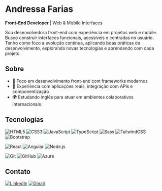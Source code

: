 #  Andressa Farias

**Front-End Developer** | Web & Mobile Interfaces

Sou desenvolvedora front-end com experiência em projetos web e mobile. Busco construir interfaces funcionais, acessíveis e centradas no usuário. Tenho como foco a evolução contínua, aplicando boas práticas de desenvolvimento, explorando novas tecnologias e aprendendo com cada projeto.



##  Sobre

- 🎯 Foco em desenvolvimento front-end com frameworks modernos
- 🧩 Experiência com aplicações reais, integração com APIs e componentização
- 🌍 Estudando inglês para atuar em ambientes colaborativos internacionais



##  Tecnologias



![HTML5](https://img.shields.io/badge/HTML5-E34F26?style=flat&logo=html5&logoColor=white)
![CSS3](https://img.shields.io/badge/CSS3-1572B6?style=flat&logo=css3&logoColor=white)
![JavaScript](https://img.shields.io/badge/JavaScript-F7DF1E?style=flat&logo=javascript&logoColor=black)
![TypeScript](https://img.shields.io/badge/TypeScript-3178C6?style=flat&logo=typescript&logoColor=white)
![Sass](https://img.shields.io/badge/Sass-CC6699?style=flat&logo=sass&logoColor=white)
![TailwindCSS](https://img.shields.io/badge/Tailwind-38B2AC?style=flat&logo=tailwind-css&logoColor=white)
![Bootstrap](https://img.shields.io/badge/Bootstrap-7952B3?style=flat&logo=bootstrap&logoColor=white)

 
![React](https://img.shields.io/badge/React-61DAFB?style=flat&logo=react&logoColor=black)
![Angular](https://img.shields.io/badge/Angular-DD0031?style=flat&logo=angular&logoColor=white)
![Node.js](https://img.shields.io/badge/Node.js-339933?style=flat&logo=node.js&logoColor=white)


![Git](https://img.shields.io/badge/Git-F05032?style=flat&logo=git&logoColor=white)
![GitHub](https://img.shields.io/badge/GitHub-181717?style=flat&logo=github&logoColor=white)
![Azure](https://img.shields.io/badge/Azure-0078D4?style=flat&logo=microsoftazure&logoColor=white)

##  Contato

[![LinkedIn](https://img.shields.io/badge/-LinkedIn-0A66C2?style=flat&logo=linkedin&logoColor=white)](https://www.linkedin.com/in/andreessa-fariass/)
[![Gmail](https://img.shields.io/badge/-andreessafariass@gmail.com-D14836?style=flat&logo=gmail&logoColor=white)](mailto:andreessafariass@gmail.com)



